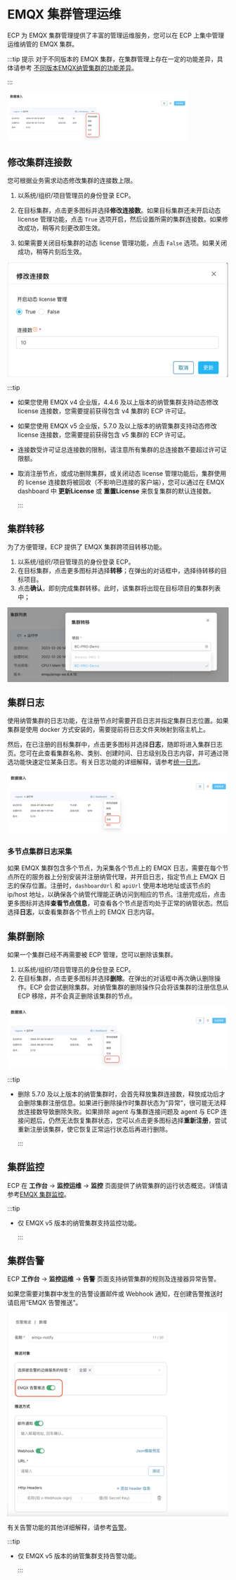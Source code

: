 # EMQX 集群管理运维

ECP 为 EMQX 集群管理提供了丰富的管理运维服务，您可以在 ECP 上集中管理运维纳管的 EMQX 集群。 

:::tip 提示
对于不同版本的 EMQX 集群，在集群管理上存在一定的功能差异，具体请参考 [不同版本EMQX纳管集群的功能差异](./introduction.md#不同版本-emqx-纳管集群的功能差异)。 

:::

<img src="./_assets/cluster-ops.png" style="zoom:40%;" align="middle">

## 修改集群连接数

您可根据业务需求动态修改集群的连接数上限。

1. 以系统/组织/项目管理员的身份登录 ECP。

2. 在目标集群，点击更多图标并选择**修改连接数**。如果目标集群还未开启动态 license 管理功能，点击 `True` 选项开启，然后设置所需的集群连接数。如果修改成功，稍等片刻更改即生效。

3. 如果需要关闭目标集群的动态 license 管理功能，点击 `False` 选项。如果关闭成功，稍等片刻后生效。

<img src="./_assets/cluster-update-lic-conn.png" align="middle">

:::tip 

- 如果您使用 EMQX v4 企业版，4.4.6 及以上版本的纳管集群支持动态修改 license 连接数，您需要提前获得包含 v4 集群的 ECP 许可证。

- 如果您使用 EMQX v5 企业版，5.7.0 及以上版本的纳管集群支持动态修改 license 连接数，您需要提前获得包含 v5 集群的 ECP 许可证。

- 连接数受许可证总连接数的限制，请注意所有集群的总连接数不要超过许可证限额。

- 取消注册节点，或成功删除集群，或关闭动态 license 管理功能后，集群使用的 license 连接数将被回收（不影响已连接的客户端），您可以通过在 EMQX dashboard 中 **更新License** 或 **重置License** 来恢复集群的默认连接数。

  :::

## 集群转移

为了方便管理，ECP 提供了 EMQX 集群跨项目转移功能。

1. 以系统/组织/项目管理员的身份登录 ECP。
2. 在目标集群，点击更多图标并选择**转移**；在弹出的对话框中，选择待转移的目标项目。
3. 点击**确认**，即刻完成集群转移。此时，该集群将出现在目标项目的集群列表中；

<img src="./_assets/cluster-transfer.png" style="zoom: 50%;" align="middle">



## 集群日志

使用纳管集群的日志功能，在注册节点时需要开启日志并指定集群日志位置。如果集群是使用 docker 方式安装的，需要提前将日志文件夹映射到宿主机上。

然后，在已注册的目标集群中，点击更多图标并选择**日志**，随即将进入集群日志页。您可在此查看集群名称、类别、创建时间、日志级别及日志内容，并可通过筛选功能快速定位某条日志。有关日志功能的详细解释，请参考[统一日志](../log/introduction.md)。

![log](./_assets/cluster-log.png)

### 多节点集群日志采集

如果 EMQX 集群包含多个节点，为采集各个节点上的 EMQX 日志，需要在每个节点所在的服务器上分别安装并注册纳管代理，并开启日志，指定节点上 EMQX 日志的保存位置。注册时，`dashboardUrl` 和 `apiUrl` 使用本地地址或该节点的 ip/host 地址，以确保各个纳管代理能正确访问到相应的节点。注册完成后，点击更多图标并选择**查看节点信息**，可查看各个节点是否均处于正常的纳管状态。然后选择**日志**，以查看集群各个节点上的 EMQX 日志内容。

## 集群删除

如果一个集群已经不再需要被 ECP 管理，您可以删除该集群。

1. 以系统/组织/项目管理员的身份登录 ECP。
2. 在目标集群，点击更多图标并选择**删除**。在弹出的对话框中再次确认删除操作。ECP 会尝试删除集群。对纳管集群的删除操作只会将该集群的注册信息从 ECP 移除，并不会真正删除该集群的节点。

<img src="./_assets/cluster-delete.png" alt="drop" style="zoom:50%;" />

:::tip

- 删除 5.7.0 及以上版本的纳管集群时，会首先释放集群连接数，释放成功后才会删除集群注册信息。如果进行删除操作时集群状态为“异常”，很可能无法释放连接数导致删除失败。如果排除 agent 与集群连接问题及 agent 与 ECP 连接问题后，仍然无法恢复集群状态，您可以点击更多图标选择**重新注册**，尝试重新注册该集群，使它恢复正常运行状态后再进行删除。

  :::

## 集群监控

ECP 在 **工作台** -> **监控运维** -> **监控** 页面提供了纳管集群的运行状态概览。详情请参考[EMQX 集群监控](../monitor/monitor_cluster.md)。

:::tip

- 仅 EMQX v5 版本的纳管集群支持监控功能。

  :::

## 集群告警

ECP **工作台** -> **监控运维** -> **告警** 页面支持纳管集群的规则及连接器异常告警。

如果您需要对集群中发生的告警设置邮件或 Webhook 通知，在创建告警推送时请启用“EMQX 告警推送”。

<img src="./_assets/cluster-alarm-notification.png" style="zoom: 50%;" align="middle">

有关告警功能的其他详细解释，请参考[告警](../monitor/alarm_rules.md)。

:::tip

- 仅 EMQX v5 版本的纳管集群支持告警功能。

  :::
